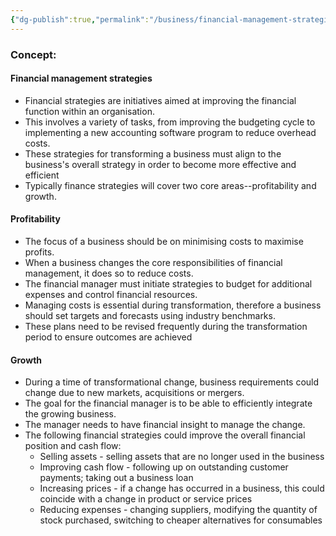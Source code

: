 ```yaml
---
{"dg-publish":true,"permalink":"/business/financial-management-strategies/"}
---
```


### Concept:
#### Financial management strategies
- Financial strategies are initiatives aimed at improving the financial function within an organisation.
- This involves a variety of tasks, from improving the budgeting cycle to implementing a new accounting software program to reduce overhead costs.
- These strategies for transforming a business must align to the business's overall strategy in order to become more effective and efficient
- Typically finance strategies will cover two core areas--profitability and growth.
#### Profitability
- The focus of a business should be on minimising costs to maximise profits.
- When a business changes the core responsibilities of financial management, it does so to reduce costs.
- The financial manager must initiate strategies to budget for additional expenses and control financial resources.
- Managing costs is essential during transformation, therefore a business should set targets and forecasts using industry benchmarks.
- These plans need to be revised frequently during the transformation period to ensure outcomes are achieved
#### Growth
- During a time of transformational change, business requirements could change due to new markets, acquisitions or mergers.
- The goal for the financial manager is to be able to efficiently integrate the growing business. 
- The manager needs to have financial insight to manage the change.
- The following financial strategies could improve the overall financial position and cash flow:
	- Selling assets - selling assets that are no longer used in the business
	- Improving cash flow - following up on outstanding customer payments; taking out a business loan
	- Increasing prices - if a change has occurred in a business, this could coincide with a change in product or service prices
	- Reducing expenses - changing suppliers, modifying the quantity of stock purchased, switching to cheaper alternatives for consumables